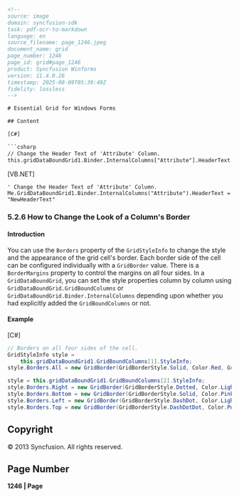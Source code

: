 ```html
<!-- 
source: image
domain: syncfusion-sdk
task: pdf-ocr-to-markdown
language: en
source_filename: page_1246.jpeg
document_name: grid
page_number: 1246
page_id: grid#page_1246
product: Syncfusion Winforms
version: 11.4.0.26
timestamp: 2025-08-09T05:39:49Z
fidelity: lossless
-->

# Essential Grid for Windows Forms

## Content

[C#]

```csharp
// Change the Header Text of 'Attribute' Column.
this.gridDataBoundGrid1.Binder.InternalColumns["Attribute"].HeaderText = "NewHeaderText";
```

[VB.NET]

```vb.net
' Change the Header Text of 'Attribute' Column.
Me.GridDataBoundGrid1.Binder.InternalColumns("Attribute").HeaderText = "NewHeaderText"
```

### 5.2.6 How to Change the Look of a Column's Border

#### Introduction

You can use the `Borders` property of the `GridStyleInfo` to change the style and the appearance of the grid cell's border. Each border side of the cell can be configured individually with a `GridBorder` value. There is a `BorderMargins` property to control the margins on all four sides. In a `GridDataBoundGrid`, you can set the style properties column by column using `GridDataBoundGrid.GridBoundColumns` or `GridDataBoundGrid.Binder.InternalColumns` depending upon whether you had explicitly added the `GridBoundColumns` or not.

#### Example

[C#]

```csharp
// Borders on all four sides of the cell.
GridStyleInfo style =
    this.gridDataBoundGrid1.GridBoundColumns[1].StyleInfo;
style.Borders.All = new GridBorder(GridBorderStyle.Solid, Color.Red, GridBorderWeight.Thin);

style = this.gridDataBoundGrid1.GridBoundColumns[2].StyleInfo;
style.Borders.Right = new GridBorder(GridBorderStyle.Dotted, Color.LightBlue, GridBorderWeight.ExtraThin);
style.Borders.Bottom = new GridBorder(GridBorderStyle.Solid, Color.Pink, GridBorderWeight.Medium);
style.Borders.Left = new GridBorder(GridBorderStyle.DashDot, Color.LightGreen, GridBorderWeight.Extra Thick);
style.Borders.Top = new GridBorder(GridBorderStyle.DashDotDot, Color.Purple, GridBorderWeight.ExtraExtraThick);
```

## Copyright

© 2013 Syncfusion. All rights reserved.

## Page Number

**1246 | Page**

<!-- tags: [Syncfusion Winforms, Essential Grid, GridStyleInfo, GridDataBoundGrid, GridBorder] keywords: [Cells, Borders, Style, Margins, GridBoundColumns, InternalColumns, GridBorder, HeaderText] -->
```